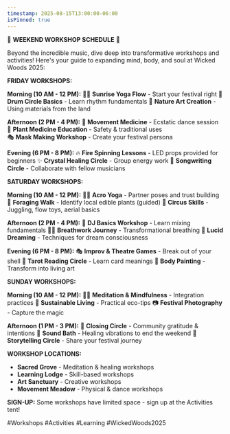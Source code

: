 ```yaml
---
timestamp: 2025-08-15T13:00:00-06:00
isPinned: true
---
```


🧘 **WEEKEND WORKSHOP SCHEDULE** 🧘

Beyond the incredible music, dive deep into transformative workshops and activities! Here's your guide to expanding mind, body, and soul at Wicked Woods 2025:

**FRIDAY WORKSHOPS:**

**Morning (10 AM - 12 PM):**
🧘‍♀️ **Sunrise Yoga Flow** - Start your festival right
🥁 **Drum Circle Basics** - Learn rhythm fundamentals
🎨 **Nature Art Creation** - Using materials from the land

**Afternoon (2 PM - 4 PM):**
💃 **Movement Medicine** - Ecstatic dance session
🌿 **Plant Medicine Education** - Safety & traditional uses  
🎭 **Mask Making Workshop** - Create your festival persona

**Evening (6 PM - 8 PM):**
🔥 **Fire Spinning Lessons** - LED props provided for beginners
✨ **Crystal Healing Circle** - Group energy work
📝 **Songwriting Circle** - Collaborate with fellow musicians

**SATURDAY WORKSHOPS:**

**Morning (10 AM - 12 PM):**
🤸‍♂️ **Acro Yoga** - Partner poses and trust building
🍄 **Foraging Walk** - Identify local edible plants (guided)
🎪 **Circus Skills** - Juggling, flow toys, aerial basics

**Afternoon (2 PM - 4 PM):**
🎵 **DJ Basics Workshop** - Learn mixing fundamentals
🧘‍♂️ **Breathwork Journey** - Transformational breathing
🌅 **Lucid Dreaming** - Techniques for dream consciousness

**Evening (6 PM - 8 PM):**
🎭 **Improv & Theatre Games** - Break out of your shell
🔮 **Tarot Reading Circle** - Learn card meanings
🎨 **Body Painting** - Transform into living art

**SUNDAY WORKSHOPS:**

**Morning (10 AM - 12 PM):**
🧘‍♀️ **Meditation & Mindfulness** - Integration practices
🌱 **Sustainable Living** - Practical eco-tips
📷 **Festival Photography** - Capture the magic

**Afternoon (1 PM - 3 PM):**
💫 **Closing Circle** - Community gratitude & intentions
🌊 **Sound Bath** - Healing vibrations to end the weekend
📖 **Storytelling Circle** - Share your festival journey

**WORKSHOP LOCATIONS:**
- **Sacred Grove** - Meditation & healing workshops
- **Learning Lodge** - Skill-based workshops  
- **Art Sanctuary** - Creative workshops
- **Movement Meadow** - Physical & dance workshops

**SIGN-UP:** Some workshops have limited space - sign up at the Activities tent!

#Workshops #Activities #Learning #WickedWoods2025
